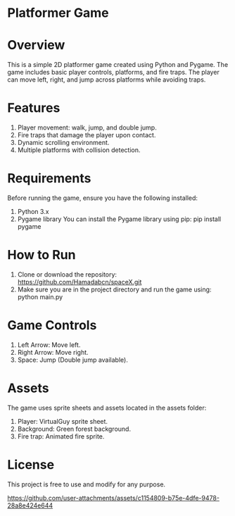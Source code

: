 # Platformer Game

# Overview
This is a simple 2D platformer game created using Python and Pygame. The game includes basic player controls, platforms, and fire traps. The player can move left, right, and jump across platforms while avoiding traps.

# Features
1. Player movement: walk, jump, and double jump.
2. Fire traps that damage the player upon contact.
3. Dynamic scrolling environment.
4. Multiple platforms with collision detection.

# Requirements
Before running the game, ensure you have the following installed:

1. Python 3.x
2. Pygame library
You can install the Pygame library using pip: pip install pygame

# How to Run
1. Clone or download the repository: https://github.com/Hamadabcn/spaceX.git
2. Make sure you are in the project directory and run the game using: python main.py

# Game Controls
1. Left Arrow: Move left.
2. Right Arrow: Move right.
3. Space: Jump (Double jump available).

# Assets
The game uses sprite sheets and assets located in the assets folder:

1. Player: VirtualGuy sprite sheet.
2. Background: Green forest background.
3. Fire trap: Animated fire sprite.

# License
This project is free to use and modify for any purpose.

https://github.com/user-attachments/assets/c1154809-b75e-4dfe-9478-28a8e424e644



